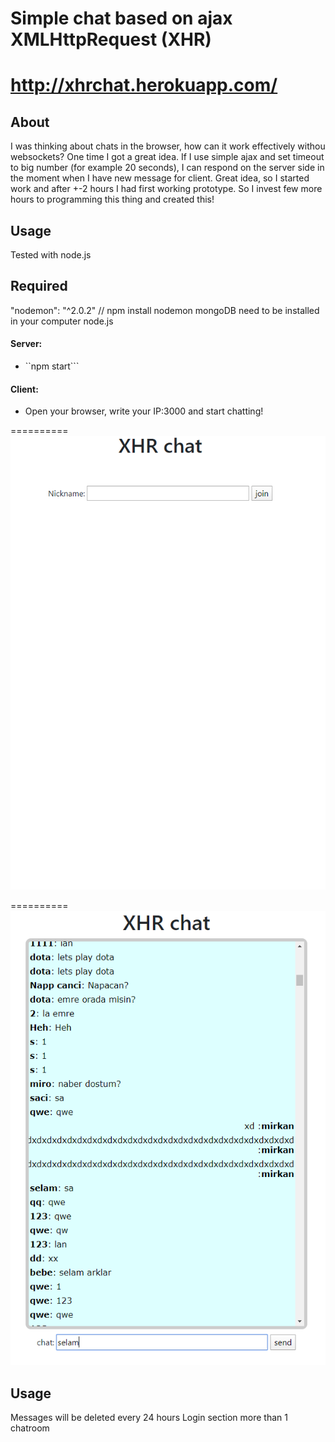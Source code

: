 Simple chat based on ajax XMLHttpRequest (XHR)
==========
# http://xhrchat.herokuapp.com/

## About

I was thinking about chats in the browser, how can it work effectively withou websockets? One time I got a great idea. If I use simple ajax and set timeout to big number (for example 20 seconds), I can respond on the server side in the moment when I have new message for client. Great idea, so I started work and after +-2 hours I had first working prototype. So I invest few more hours to programming this thing and created this!

## Usage

Tested with node.js
## Required
"nodemon": "^2.0.2" // npm install nodemon
mongoDB need to be installed in your computer
node.js
#### Server:
 * ``npm start```
#### Client:
 * Open your browser, write your IP:3000 and start chatting!

==========
![alt text](https://github.com/mirkan1/xhrchat/blob/master/frontend/assets/xhr2.PNG?raw=true)

==========
![alt text](https://github.com/mirkan1/xhrchat/blob/master/frontend/assets/xhr3.PNG?raw=true)

## Usage
Messages will be deleted every 24 hours
Login section
more than 1 chatroom
